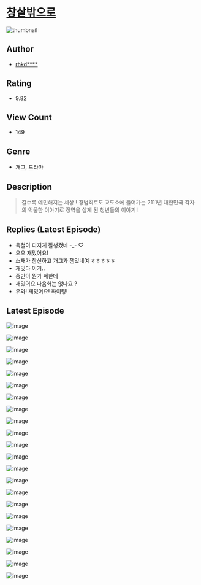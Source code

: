 # [창살밖으로](https://comic.naver.com/challenge/list?titleId=810150)
![thumbnail](https://image-comic.pstatic.net/user_contents_data/challenge_comic/2023/05/23/353754/upload_7233738015621931363_480x623.jpeg)

## Author
- [rhkd****](https://comic.naver.com/artistTitle?id=353754)

## Rating
- 9.82

## View Count
- 149

## Genre
- 개그, 드라마

## Description
> 갈수록 예민해지는 세상 ! 경범죄로도 교도소에 들어가는 2111년 대한민국 각자의 억울한 이야기로 징역을 살게 된 청년들의 이야기 !

## Replies (Latest Episode)
- 옥철이 디지게 잘생겼네 -_- ♡
- 오오 재밌어요!
- 소재가 참신하고 개그가 잼있네여 ㅎㅎㅎㅎㅎ
- 재밋다 이거..
- 종만이 뭔가 쎄한데
- 재밌어요 다음화는 없나요 ?
- 우와! 재밌어요! 화이팅!

## Latest Episode
![image](https://image-comic.pstatic.net/user_contents_data/challenge_comic/2023/05/23/353754/upload_3689683268996117560.jpeg)

![image](https://image-comic.pstatic.net/user_contents_data/challenge_comic/2023/05/23/353754/upload_7365464774242677559.jpeg)

![image](https://image-comic.pstatic.net/user_contents_data/challenge_comic/2023/05/23/353754/upload_3918804806246150710.jpeg)

![image](https://image-comic.pstatic.net/user_contents_data/challenge_comic/2023/05/23/353754/upload_3846692424864260658.jpeg)

![image](https://image-comic.pstatic.net/user_contents_data/challenge_comic/2023/05/23/353754/upload_7219892965185303858.jpeg)

![image](https://image-comic.pstatic.net/user_contents_data/challenge_comic/2023/05/23/353754/upload_3691042089260692785.jpeg)

![image](https://image-comic.pstatic.net/user_contents_data/challenge_comic/2023/05/23/353754/upload_7306305770942118244.jpeg)

![image](https://image-comic.pstatic.net/user_contents_data/challenge_comic/2023/05/23/353754/upload_3690762778091611703.jpeg)

![image](https://image-comic.pstatic.net/user_contents_data/challenge_comic/2023/05/23/353754/upload_7364853450039046960.jpeg)

![image](https://image-comic.pstatic.net/user_contents_data/challenge_comic/2023/05/23/353754/upload_7089001590591677798.jpeg)

![image](https://image-comic.pstatic.net/user_contents_data/challenge_comic/2023/05/23/353754/upload_7291719649014134881.jpeg)

![image](https://image-comic.pstatic.net/user_contents_data/challenge_comic/2023/05/23/353754/upload_4062635224347521075.jpeg)

![image](https://image-comic.pstatic.net/user_contents_data/challenge_comic/2023/05/23/353754/upload_7076673652325167156.jpeg)

![image](https://image-comic.pstatic.net/user_contents_data/challenge_comic/2023/05/23/353754/upload_7233402647476647011.jpeg)

![image](https://image-comic.pstatic.net/user_contents_data/challenge_comic/2023/05/23/353754/upload_7220175540549005873.jpeg)

![image](https://image-comic.pstatic.net/user_contents_data/challenge_comic/2023/05/23/353754/upload_3630526068792845616.jpeg)

![image](https://image-comic.pstatic.net/user_contents_data/challenge_comic/2023/05/23/353754/upload_4122263029119595366.jpeg)

![image](https://image-comic.pstatic.net/user_contents_data/challenge_comic/2023/05/23/353754/upload_3846971722275369778.jpeg)

![image](https://image-comic.pstatic.net/user_contents_data/challenge_comic/2023/05/23/353754/upload_7219381464729139505.jpeg)

![image](https://image-comic.pstatic.net/user_contents_data/challenge_comic/2023/05/23/353754/upload_3761741773502820664.jpeg)

![image](https://image-comic.pstatic.net/user_contents_data/challenge_comic/2023/05/23/353754/upload_7233398266592769378.jpeg)

![image](https://image-comic.pstatic.net/user_contents_data/challenge_comic/2023/05/23/353754/upload_3545515114564301409.jpeg)
